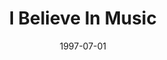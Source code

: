 ---
type: single
title: I Believe In Music
date: 1997-07-01
label: CNR
catalog: 123-456-789
img: /images/singles/i-believe-in-music.jpg
discs:
  - tracks:
    - I Believe In Music
    - Visionary Victim
    - title: Only Love
      subtitle: Demo
    - title: Broken Dreams
      subtitle: Demo
credits:
  - key: Artwork
    value: Robby Valentine
---
